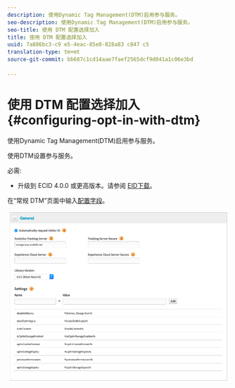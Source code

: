 ```yaml
---
description: 使用Dynamic Tag Management(DTM)启用参与服务。
seo-description: 使用Dynamic Tag Management(DTM)启用参与服务。
seo-title: 使用 DTM 配置选择加入
title: 使用 DTM 配置选择加入
uuid: 7a886bc3-c9 e5-4eac-85e8-828a83 c847 c5
translation-type: tm+mt
source-git-commit: bb687c1cd14aae7faef2565dcf9d041a1c06e3bd

---
```



# 使用 DTM 配置选择加入{#configuring-opt-in-with-dtm}

使用Dynamic Tag Management(DTM)启用参与服务。

使用DTM设置参与服务。

必需:

* 升级到 ECID 4.0.0 或更高版本。请参阅 [EID下载](https://github.com/Adobe-Marketing-Cloud/id-service/releases)。

在“常规 DTM”页面中输入[配置字段](https://marketing.adobe.com/resources/help/en_US/mcvid/api.html)。

![](assets/DTM-example.png)
